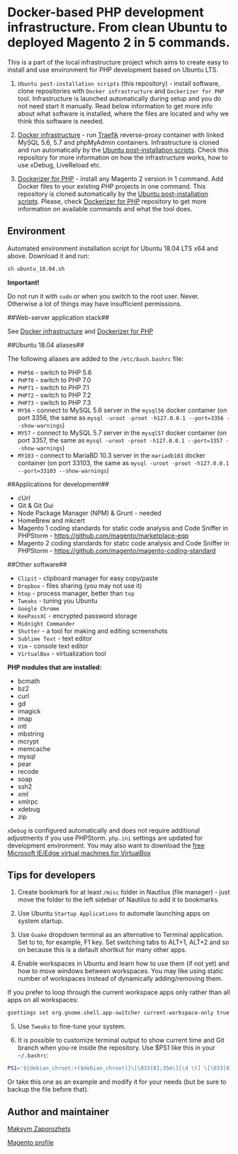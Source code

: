 # Docker-based PHP development infrastructure. From clean Ubuntu to deployed Magento 2 in 5 commands. #

This is a part of the local infrastructure project which aims to create easy to install and use environment for PHP development based on Ubuntu LTS.

1. `Ubuntu post-installation scripts` (this repository) - install software,
clone repositories with `Docker infrastructure` and `Dockerizer for PHP` tool. Infrastructure is launched automatically
during setup and you do not need start it manually. Read below information to get more info about what software is installed,
where the files are located and why we think this software is needed.

2. [Docker infrastructure](https://github.com/DefaultValue/docker_infrastructure) - run [Traefik](https://traefik.io/)
reverse-proxy container with linked MySQL 5.6, 5.7 and phpMyAdmin containers. Infrastructure is cloned and run automatically by the
[Ubuntu post-installation scripts](https://github.com/DefaultValue/ubuntu_post_install_scripts). Check this repository
for more information on how the infrastructure works, how to use xDebug, LiveReload etc.

3. [Dockerizer for PHP](https://github.com/DefaultValue/dockerizer_for_php) - install any Magento 2 version in 1
command. Add Docker files to your existing PHP projects in one command. This repository is cloned automatically
by the [Ubuntu post-installation scripts](https://github.com/DefaultValue/ubuntu_post_install_scripts). Please, check
[Dockerizer for PHP](https://github.com/DefaultValue/dockerizer_for_php) repository to get more information on available
commands and what the tool does.


## Environment ##

Automated environment installation script for Ubuntu 18.04 LTS x64 and above. Download it and run:

```bash
sh ubuntu_18.04.sh
```

**Important!**

Do not run it with `sudo` or when you switch to the root user. Never. Otherwise a lot of things may have
insufficient permissions.


##Web-server application stack##

See [Docker infrastructure](https://github.com/DefaultValue/docker_infrastructure) and [Dockerizer for PHP](https://github.com/DefaultValue/dockerizer_for_php)


##Ubuntu 18.04 aliases##

The following aliases are added to the `/etc/bash.bashrc` file:
- `PHP56` - switch to PHP 5.6
- `PHP70` - switch to PHP 7.0
- `PHP71` - switch to PHP 7.1
- `PHP72` - switch to PHP 7.2
- `PHP73` - switch to PHP 7.3
- `MY56` - connect to MySQL 5.6 server in the `mysql56` docker container (on port 3356, the same as `mysql -uroot -proot -h127.0.0.1 --port=3356 --show-warnings`)
- `MY57` - connect to MySQL 5.7 server in the `mysql57` docker container (on port 3357, the same as `mysql -uroot -proot -h127.0.0.1 --port=3357 --show-warnings`)
- `MY103` - connect to MariaBD 10.3 server in the `mariadb103` docker container (on port 33103, the same as `mysql -uroot -proot -h127.0.0.1 --port=33103 --show-warnings`)


##Applications for development##
- cUrl
- Git &amp; Git Gui
- Node Package Manager (NPM) &amp; Grunt - needed
- HomeBrew and mkcert
- Magento 1 coding standards for static code analysis and Code Sniffer in PHPStorm - https://github.com/magento/marketplace-eqp
- Magento 2 coding standards for static code analysis and Code Sniffer in PHPStorm - https://github.com/magento/magento-coding-standard

##Other software##
- `Clipit` - clipboard manager for easy copy/paste
- `Dropbox` - files sharing (you may not use it)
- `htop` - process manager, better than `top`
- `Tweaks` - tuning you Ubuntu
- `Google Chrome`
- `KeePassXC` - encrypted password storage
- `Midnight Commander`
- `Shutter` - a tool for making and editing screenshots
- `Sublime Text` - text editor
- `Vim` - console text editor
- `VirtualBox` - virtualization tool

**PHP modules that are installed:**
- bcmath
- bz2
- curl
- gd
- imagick
- imap
- intl
- mbstring
- mcrypt
- memcache
- mysql
- pear
- recode
- soap
- ssh2
- xml
- xmlrpc
- xdebug
- zip

`xDebug` is configured automatically and does not require additional adjustments if you use PHPStorm. `php.ini` settings are updated for development environment.
You may also want to download the [free Microsoft IE/Edge virtual machines for VirtualBox](https://developer.microsoft.com/en-us/microsoft-edge/tools/vms/)

## Tips for developers ##

1) Create bookmark for at least `/misc` folder in Nautilus (file manager) - just move the folder to the left sidebar of Nautilus to add it to bookmarks.

2) Use Ubuntu `Startup Applications` to automate launching apps on system startup.

3) Use `Guake` dropdown terminal as an alternative to Terminal application. Set to to, for example, F1 key. Set switching tabs to ALT+1, ALT+2 and so on because this is a default shortkut for many other apps.

4) Enable workspaces in Ubuntu and learn how to use them (if not yet) and how to move windows between workspaces. You may like using static number of workspaces instead of dynamically adding/removing them. 

If you prefer to loop through the current workspace apps only rather than all apps on all workspaces:

```bash
gsettings set org.gnome.shell.app-switcher current-workspace-only true
```

5) Use `Tweaks` to fine-tune your system.

6) It is possible to customize terminal output to show current time and Git branch when you-re inside the repository. Use $PS1 like this in your `~/.bashrc`:

```bash
PS1='${debian_chroot:+($debian_chroot)}\[\033[01;35m\][\d \t] \[\033[01;33m\]\w\[\033[01;31m\]\[\033[01;34m\]$(__git_ps1)\[\033[01;31m\] > \[\033[01;32m\]'
```

Or take this one as an example and modify it for your needs (but be sure to backup the file before that).


## Author and maintainer ##

[Maksym Zaporozhets](mailto:maksimz@default-value.com)

[Magento profile](https://u.magento.com/certification/directory/dev/180177/)

